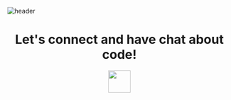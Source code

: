 ![header](https://capsule-render.vercel.app/api?type=waving&color=auto&height=300&section=header&text=Hi%20Everyone!&fontSize=90&animation=twinkling)

<p align="center"><h1 align="center">Let's connect and have chat about code!</h1></p>

<p align="center">
  <a href="https://www.linkedin.com/in/samantha-emerson-se/
  ">
  <img height="50" src="https://user-images.githubusercontent.com/114638926/214967419-1fffadc2-e21b-4f31-b2cb-4ecbf2842167.png"/>
  </a>
</p>
